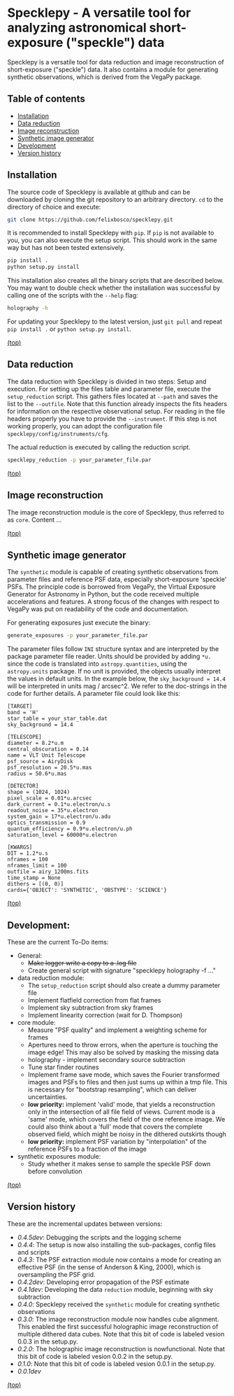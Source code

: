 # Specklepy - A versatile tool for analyzing astronomical short-exposure ("speckle") data

Specklepy is a versatile tool for data reduction and image reconstruction of short-exposure ("speckle") data. It also contains a module for generating synthetic observations, which is derived from the VegaPy package.


## Table of contents
- [Installation](#installation)
- [Data reduction](#data-reduction)
- [Image reconstruction](#image-reconstruction)
- [Synthetic image generator](#synthetic-image-generator)
- [Development](#development)
- [Version history](#version-history)

## Installation
The source code of Specklepy is available at github and can be downloaded by cloning the git repository to an arbitrary directory. 
`cd` to the directory of choice and execute:
```bash
git clone https://github.com/felixbosco/specklepy.git
```

It is recommended to install Specklepy with `pip`. If `pip` is not available to you, you can also execute the setup script. This should work in the same way but has not been tested extensively.
```bash
pip install .
python setup.py install
```



This installation also creates all the binary scripts that are described below. You may want to double check whether the installation was successful by calling one of the scripts with the `--help` flag:
```bash
holography -h
```

For updating your Specklepy to the latest version, just `git pull` and repeat `pip install .` or `python setup.py install`.

[(top)](table-of-contents)

## Data reduction
The data reduction with Specklepy is divided in two steps: Setup and execution. 
For setting up the files table and parameter file, execute the `setup_reduction` script. 
This gathers files located at `--path` and saves the list to the `--outfile`. 
Note that this function already inspects the fits headers for information on the respective observational setup.
For reading in the file headers properly you have to provide the `--instrument`. 
If this step is not working properly, you can adopt the configuration file `specklepy/config/instruments/cfg`.

The actual reduction is executed by calling the reduction script.
```bash
specklepy_reduction -p your_parameter_file.par
```

[(top)](table-of-contents)


## Image reconstruction
The image reconstruction module is the core of Specklepy, thus referred to as `core`.
Content ...

[(top)](table-of-contents)


## Synthetic image generator
The `synthetic` module is capable of creating synthetic observations from parameter files and reference PSF data, especially short-exposure 'speckle' PSFs. 
The principle code is borrowed from VegaPy, the Virtual Exposure Generator for Astronomy in Python, but the code received multiple accelerations and features. 
A strong focus of the changes with respect to VegaPy was put on readability of the code and documentation. 

For generating exposures just execute the binary:
```bash
generate_exposures -p your_parameter_file.par
```

The parameter files follow `INI` structure syntax and are interpreted by the package parameter file reader. 
Units should be provided by adding `*u.` since the code is translated into `astropy.quantities`, using the `astropy.units` package. 
If no unit is provided, the objects usually interpret the values in default units.
In the example below, the `sky_background = 14.4` will be interpreted in units mag / arcsec^2.
We refer to the doc-strings in the code for further details.
A parameter file could look like this:
``` 
[TARGET]
band = 'H'
star_table = your_star_table.dat
sky_background = 14.4

[TELESCOPE]
diameter = 8.2*u.m
central_obscuration = 0.14
name = VLT Unit Telescope
psf_source = AiryDisk
psf_resolution = 20.5*u.mas 
radius = 50.6*u.mas 

[DETECTOR]
shape = (1024, 1024)
pixel_scale = 0.01*u.arcsec
dark_current = 0.1*u.electron/u.s
readout_noise = 35*u.electron
system_gain = 17*u.electron/u.adu
optics_transmission = 0.9
quantum_efficiency = 0.9*u.electron/u.ph
saturation_level = 60000*u.electron

[KWARGS]
DIT = 1.2*u.s
nframes = 100
nframes_limit = 100
outfile = airy_1200ms.fits
time_stamp = None
dithers = [(0, 0)]
cards={'OBJECT': 'SYNTHETIC', 'OBSTYPE': 'SCIENCE'}
```


[(top)](table-of-contents)


## Development:
These are the current To-Do items:
* General:
  * ~~Make logger write a copy to a .log file~~
  * Create general script with signature "specklepy holography -f ..."
* data reduction module:
  * The `setup_reduction` script should also create a dummy parameter file
  * Implement flatfield correction from flat frames
  * Implement sky subtraction from sky frames
  * Implement linearity correction (wait for D. Thompson)
* core module:
  * Measure "PSF quality" and implement a weighting scheme for frames 
  * Apertures need to throw errors, when the aperture is touching the image edge! This may also be solved by masking the missing data
  * holography - implement secondary source subtraction
  * Tune star finder routines
  * Implement frame save mode, which saves the Fourier transformed images and PSFs to files and then just sums up within a tmp file. This is necessary for "bootstrap resampling", which can deliver uncertainties.
  * **low priority:** implement 'valid' mode, that yields a reconstruction only in the intersection of all file field of views. Current mode is a 'same' mode, which covers the field of the one reference image. We could also think about a 'full' mode that covers the complete observed field, which might be noisy in the dithered outskirts though
  * **low priority:** implement PSF variation by "interpolation" of the reference PSFs to a fraction of the image
* synthetic exposures module:
  * Study whether it makes sense to sample the speckle PSF down before convolution
 
 [(top)](table-of-contents)
 

## Version history
These are the incremental updates between versions:

- *0.4.5dev*: Debugging the scripts and the logging scheme
- *0.4.4*: The setup is now also installing the sub-packages, config files and scripts
- *0.4.3*: The PSF extraction module now contains a mode for creating an effective PSF (in the sense of Anderson & King, 2000), which is oversampling the PSF grid.
- *0.4.2dev*: Developing error propagation of the PSF estimate
- *0.4.1dev*: Developing the data `reduction` module, beginning with sky subtraction
- *0.4.0*: Specklepy received the `synthetic` module for creating synthetic observations
- *0.3.0*: The image reconstruction module now handles cube alignment. This enabled the first successful holographic image reconstruction of multiple dithered data cubes. Note that this bit of code is labeled vesion 0.0.3 in the setup.py.
- *0.2.0*: The holographic image reconstruction is nowfunctional. Note that this bit of code is labeled vesion 0.0.2 in the setup.py.
- *0.1.0*: Note that this bit of code is labeled vesion 0.0.1 in the setup.py.
- *0.0.1dev*

[(top)](table-of-contents)
